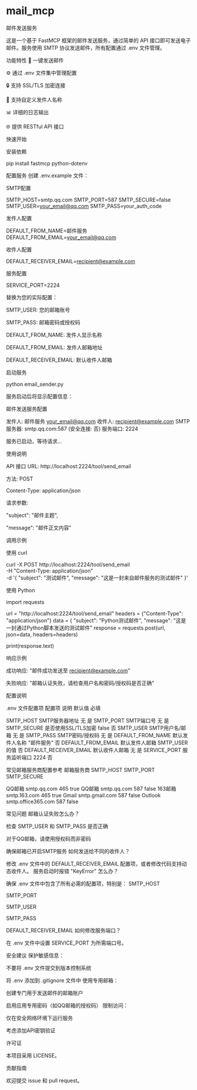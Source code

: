 # mail_mcp
邮件发送服务

这是一个基于 FastMCP 框架的邮件发送服务，通过简单的 API 接口即可发送电子邮件。服务使用 SMTP 协议发送邮件，所有配置通过 .env 文件管理。

功能特性
🚀 一键发送邮件

⚙️ 通过 .env 文件集中管理配置

🔒 支持 SSL/TLS 加密连接

📧 支持自定义发件人名称

📊 详细的日志输出

🌐 提供 RESTful API 接口

快速开始

安装依赖

pip install fastmcp python-dotenv

配置服务
创建 .env.example 文件：

SMTP配置

SMTP_HOST=smtp.qq.com
SMTP_PORT=587
SMTP_SECURE=false
SMTP_USER=your_email@qq.com
SMTP_PASS=your_auth_code

发件人配置

DEFAULT_FROM_NAME=邮件服务
DEFAULT_FROM_EMAIL=your_email@qq.com

收件人配置

DEFAULT_RECEIVER_EMAIL=recipient@example.com

服务配置

SERVICE_PORT=2224

替换为您的实际配置：

SMTP_USER: 您的邮箱账号

SMTP_PASS: 邮箱密码或授权码

DEFAULT_FROM_NAME: 发件人显示名称

DEFAULT_FROM_EMAIL: 发件人邮箱地址

DEFAULT_RECEIVER_EMAIL: 默认收件人邮箱

启动服务

python email_sender.py

服务启动后将显示配置信息：

邮件发送服务配置

发件人: 邮件服务 <your_email@qq.com>
收件人: recipient@example.com
SMTP服务器: smtp.qq.com:587 (安全连接: 否)
服务端口: 2224

服务已启动，等待请求...

使用说明

API 接口
URL: http://localhost:2224/tool/send_email

方法: POST

Content-Type: application/json

请求参数:

"subject": "邮件主题",

  "message": "邮件正文内容"

调用示例

使用 curl

curl -X POST http://localhost:2224/tool/send_email \
  -H "Content-Type: application/json" \
  -d '{
    "subject": "测试邮件",
    "message": "这是一封来自邮件服务的测试邮件"
  }'

使用 Python

import requests

url = "http://localhost:2224/tool/send_email"
headers = {"Content-Type": "application/json"}
data = {
    "subject": "Python测试邮件",
    "message": "这是一封通过Python脚本发送的测试邮件"
response = requests.post(url, json=data, headers=headers)

print(response.text)

响应示例

成功响应:
"邮件成功发送至 recipient@example.com"

失败响应:
"邮箱认证失败，请检查用户名和密码/授权码是否正确"

配置说明

.env 文件配置项
配置项 说明 默认值 必填

SMTP_HOST SMTP服务器地址 无 是
SMTP_PORT SMTP端口号 无 是
SMTP_SECURE 是否使用SSL/TLS加密 false 否
SMTP_USER SMTP用户名/邮箱 无 是
SMTP_PASS SMTP密码/授权码 无 是
DEFAULT_FROM_NAME 默认发件人名称 "邮件服务" 否
DEFAULT_FROM_EMAIL 默认发件人邮箱 SMTP_USER 的值 否
DEFAULT_RECEIVER_EMAIL 默认收件人邮箱 无 是
SERVICE_PORT 服务监听端口 2224 否

常见邮箱服务商配置参考
邮箱服务商 SMTP_HOST SMTP_PORT SMTP_SECURE

QQ邮箱 smtp.qq.com 465 true
QQ邮箱 smtp.qq.com 587 false
163邮箱 smtp.163.com 465 true
Gmail smtp.gmail.com 587 false
Outlook smtp.office365.com 587 false

常见问题
邮箱认证失败怎么办？

检查 SMTP_USER 和 SMTP_PASS 是否正确

对于QQ邮箱，请使用授权码而非密码

确保邮箱已开启SMTP服务
如何发送给不同的收件人？

修改 .env 文件中的 DEFAULT_RECEIVER_EMAIL 配置项，或者修改代码支持动态收件人。
服务启动时报错 "KeyError" 怎么办？

确保 .env 文件中包含了所有必需的配置项，特别是：
SMTP_HOST

SMTP_PORT

SMTP_USER

SMTP_PASS

DEFAULT_RECEIVER_EMAIL
如何修改服务端口？

在 .env 文件中设置 SERVICE_PORT 为所需端口号。

安全建议
保护敏感信息：

不要将 .env 文件提交到版本控制系统

将 .env 添加到 .gitignore 文件中
使用专用邮箱：

创建专门用于发送邮件的邮箱账户

启用应用专用密码（如QQ邮箱的授权码）
限制访问：

仅在安全网络环境下运行服务

考虑添加API密钥验证

许可证

本项目采用 LICENSE。

贡献指南

欢迎提交 issue 和 pull request。
